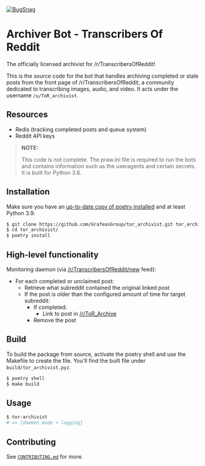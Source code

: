 [![BugSnag](https://img.shields.io/badge/errors--hosted--by-Bugsnag-blue.svg)](https://www.bugsnag.com/open-source/)

# Archiver Bot - Transcribers Of Reddit

The officially licensed archivist for /r/TranscribersOfReddit!

This is the source code for the bot that handles archiving completed or stale
posts from the front page of /r/TranscribersOfReddit, a community dedicated
to transcribing images, audio, and video. It acts under the username `/u/ToR_archivist`.

## Resources

- Redis (tracking completed posts and queue system)
- Reddit API keys

> **NOTE:**
>
> This code is not complete. The praw.ini file is required to run the bots and
> contains information such as the useragents and certain secrets. It is built
> for Python 3.6.

## Installation

Make sure you have an [up-to-date copy of poetry installed](https://python-poetry.org/) and at least Python 3.9.

```sh
$ git clone https://github.com/GrafeasGroup/tor_archivist.git tor_archivist
$ cd tor_archivist/
$ poetry install
```

## High-level functionality

Monitoring daemon (via [/r/TranscribersOfReddit/new](https://www.reddit.com/r/TranscribersOfReddit/new) feed):

- For each completed or unclaimed post:
  - Retrieve what subreddit contained the original linked post
  - If the post is older than the configured amount of time for target subreddit:
    - If completed:
      - Link to post in [/r/ToR_Archive](https://www.reddit.com/r/ToR_Archive)
    - Remove the post

## Build

To build the package from source, activate the poetry shell and use the Makefile to create the file. You'll find the built file under `build/tor_archivist.pyz`.

```sh
$ poetry shell
$ make build
```

## Usage

```sh
$ tor-archivist
# => [daemon mode + logging]
```

## Contributing

See [`CONTRIBUTING.md`](/CONTRIBUTING.md) for more.
